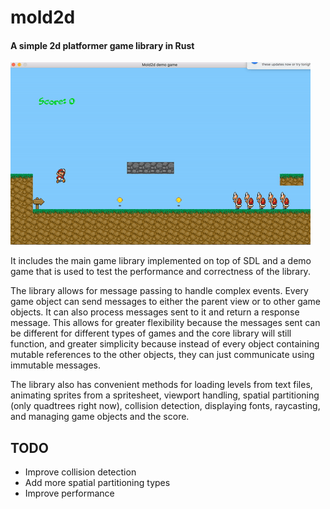 mold2d
======

#### A simple 2d platformer game library in Rust

![demo](/demo.gif "Mario demo")

It includes the main game library implemented on top of SDL and a demo game that is used to
test the performance and correctness of the library.

The library allows for message passing to handle complex events. Every game object can send messages to either the parent view or to other game objects. It can also process messages sent to it and return a response message. This allows for greater flexibility because the messages sent can be different for different types of games and the core library will still function, and greater simplicity because instead of every object containing mutable references to the other objects, they can just communicate using immutable messages.

The library also has convenient methods for loading levels from text files, animating sprites from a spritesheet, viewport handling, spatial partitioning (only quadtrees right now), collision detection, displaying fonts, raycasting, and managing game objects and the score.

TODO
----
* Improve collision detection
* Add more spatial partitioning types
* Improve performance

